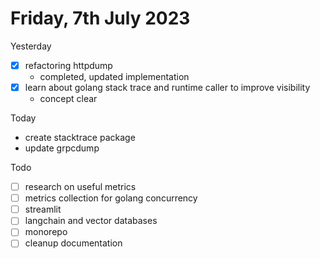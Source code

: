 # Friday, 7th July 2023


Yesterday
- [x] refactoring httpdump
	- completed, updated implementation
- [x] learn about golang stack trace and runtime caller to improve visibility
	- concept clear

Today
- create stacktrace package
- update grpcdump


Todo
- [ ] research on useful metrics
- [ ] metrics collection for golang concurrency
- [ ] streamlit
- [ ] langchain and vector databases
- [ ] monorepo
- [ ] cleanup documentation
